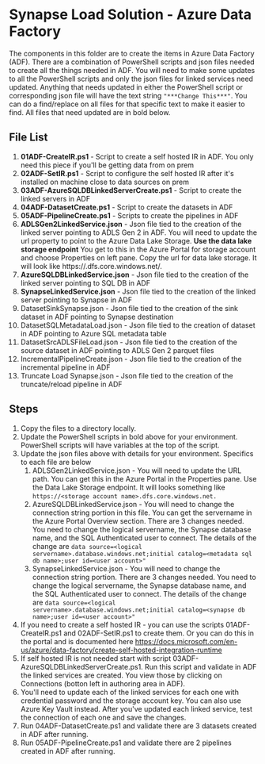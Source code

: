  # Synapse Load Solution - Azure Data Factory
The components in this folder are to create the items in Azure Data Factory (ADF).  There are a combination of PowerShell scripts and json files needed to create all the things needed in ADF.  You will need to make some updates to all the PowerShell scripts and only the json files for linked services need updated.  Anything that needs updated in either the PowerShell script or corresponding json file will have the text string `"***Change This***"`.  You can do a find/replace on all files for that specific text to make it easier to find.  All files that need updated are in bold below.  
	

## File List 
1. **01ADF-CreateIR.ps1** - Script to create a self hosted IR in ADF.  You only need this piece if you'll be getting data from on prem
2. **02ADF-SetIR.ps1** - Script to configure the self hosted IR after it's installed on machine close to data sources on prem 
3. **03ADF-AzureSQLDBLinkedServerCreate.ps1** - Script to create the linked servers in ADF 
4. **04ADF-DatasetCreate.ps1** - Script to create the datasets in ADF 
5. **05ADF-PipelineCreate.ps1** - Scripts to create the pipelines in ADF 
6. **ADLSGen2LinkedService.json** - Json file tied to the creation of the linked server pointing to ADLS Gen 2 in ADF.  You will need to update the url property to point to the Azure Data Lake Storage.  **Use the data lake storage endpoint** You get to this in the Azure Portal for storage account and choose Properties on left pane.  Copy the url for data lake storage.  It will look like https://<name you mae>.dfs.core.windows.net/.  
7. **AzureSQLDBLinkedService.json** - Json file tied to the creation of the linked server pointing to SQL DB in ADF
8. **SynapseLinkedService.json** - Json file tied to the creation of the linked server pointing to Synapse in ADF
9. DatasetSinkSynapse.json - Json file tied to the creation of the sink dataset in ADF pointing to Synapse destination
10. DatasetSQLMetadataLoad.json - Json file tied to the creation of dataset in ADF pointing to Azure SQL metadata table 
11. DatasetSrcADLSFileLoad.json - Json file tied to the creation of the source dataset in ADF pointing to ADLS Gen 2 parquet files
12. IncrementalPipelineCreate.json - Json file tied to the creation of the incremental pipeline in ADF 
13. Truncate Load Synapse.json - Json file tied to the creation of the truncate/reload pipeline in ADF 
	
## Steps
1. Copy the files to a directory locally. 
2. Update the PowerShell scripts in bold above for your environment.  PowerShell scripts will have variables at the top of the script. 
3. Update the json files above with details for your environment.  Specifics to each file are below
	1. ADLSGen2LinkedService.json - You will need to update the URL path.  You can get this in the Azure Portal in the Properties pane.  Use the Data Lake Storage endpoint.  It will looks something like `https://<storage account name>.dfs.core.windows.net.`  
	2. AzureSQLDBLinkedService.json - You will need to change the connection string portion in this file.  You can get the servername in the Azure Portal Overview section.  There are 3 changes needed.  You need to change the logical servername, the Synapse database name, and the SQL Authenticated user to connect.  The details of the change are `data source=<logical servername>.database.windows.net;initial catalog=<metadata sql db name>;user id=<user account>"`
	3. SynapseLinkedService.json - You will need to change the connection string portion.  There are 3 changes needed.  You need to change the logical servername, the Synapse database name, and the SQL Authenticated user to connect.  The details of the change are `data source=<logical servername>.database.windows.net;initial catalog=<synapse db name>;user id=<user account>"`
4. If you need to create a self hosted IR - you can use the scripts 01ADF-CreateIR.ps1 and 02ADF-SetIR.ps1 to create them.  Or you can do this in the portal and is documented here https://docs.microsoft.com/en-us/azure/data-factory/create-self-hosted-integration-runtime
5. If self hosted IR is not needed start with script 03ADF-AzureSQLDBLinkedServerCreate.ps1.  Run this script and validate in ADF the linked services are created.  You view those by clicking on Connections (botton left in authoring area in ADF).  
6. You'll need to update each of the linked services for each one with credential password and the storage account key.  You can also use Azure Key Vault instead.  After you've updated each linked service, test the connection of each one and save the changes.  
7. Run 04ADF-DatasetCreate.ps1 and validate there are 3 datasets created in ADF after running. 
8. Run 05ADF-PipelineCreate.ps1 and validate there are 2 pipelines created in ADF after running. 
